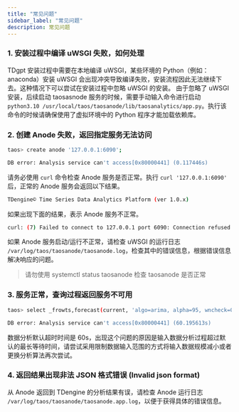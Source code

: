 ```yaml
---
title: "常见问题"
sidebar_label: "常见问题"
description: 常见问题
---
```


### 1. 安装过程中编译 uWSGI 失败，如何处理

TDgpt 安装过程中需要在本地编译 uWSGI，某些环境的 Python（例如：anaconda）安装 uWSGI 会出现冲突导致编译失败，安装流程因此无法继续下去。这种情况下可以尝试在安装过程中忽略 uWSGI 的安装。
由于忽略了 uWSGI 安装，后续启动 taosasnode 服务的时候，需要手动输入命令进行启动 `python3.10 /usr/local/taos/taosanode/lib/taosanalytics/app.py`。执行该命令的时候请确保使用了虚拟环境中的 Python 程序才能加载依赖库。

### 2. 创建 Anode 失败，返回指定服务无法访问

```bash
taos> create anode '127.0.0.1:6090';

DB error: Analysis service can't access[0x80000441] (0.117446s)
```

请务必使用 `curl` 命令检查 Anode 服务是否正常。执行 `curl '127.0.0.1:6090'` 后，正常的 Anode 服务会返回以下结果。

```bash
TDengine© Time Series Data Analytics Platform (ver 1.0.x)
```

如果出现下面的结果，表示 Anode 服务不正常。

```bash
curl: (7) Failed to connect to 127.0.0.1 port 6090: Connection refused
```

如果 Anode 服务启动/运行不正常，请检查 uWSGI 的运行日志 `/var/log/taos/taosanode/taosanode.log`，检查其中的错误信息，根据错误信息解决响应的问题。

> 请勿使用 systemctl status taosanode 检查 taosanode 是否正常

### 3. 服务正常，查询过程返回服务不可用

```bash
taos> select _frowts,forecast(current, 'algo=arima, alpha=95, wncheck=0, rows=20') from d1 where ts<='2017-07-14 10:40:09.999';

DB error: Analysis service can't access[0x80000441] (60.195613s)
```

数据分析默认超时时间是 60s，出现这个问题的原因是输入数据分析过程超过默认的最长等待时间，请尝试采用限制数据输入范围的方式将输入数据规模减小或者更换分析算法再次尝试。

### 4. 返回结果出现非法 JSON 格式错误 (Invalid json format)

从 Anode 返回到 TDengine 的分析结果有误，请检查 Anode 运行日志 `/var/log/taos/taosanode/taosanode.app.log`，以便于获得具体的错误信息。
